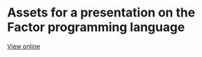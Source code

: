 # Assets for a presentation on the Factor programming language

[View online][1]

[1]: https://viswans83.github.io/stack-based-languages-presentation
